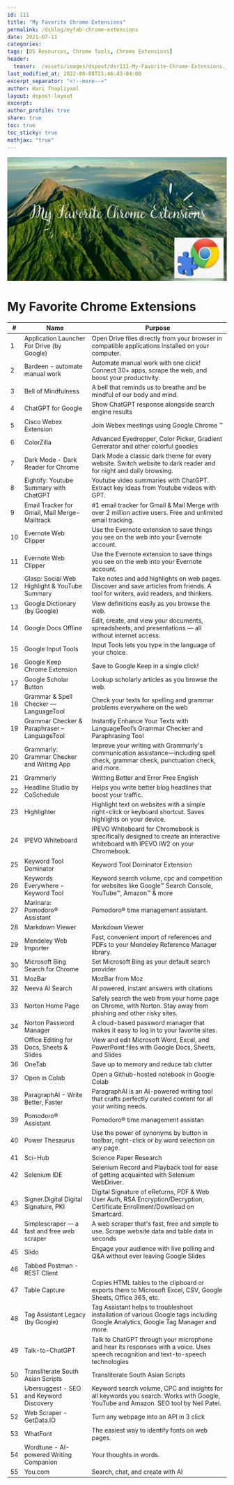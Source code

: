 ```yaml
---
id: 111    
title: "My Favorite Chrome Extensions"
permalink: /dsblog/myfab-chrome-extensions
date: 2021-07-11
categories:
tags: [DS Resources, Chrome Tools, Chrome Extensions]
header:
  teaser:  /assets/images/dspost/dsr111-My-Favorite-Chrome-Extensions.jpg
last_modified_at: 2022-09-08T15:46:43-04:00
excerpt_separator: "<!--more-->"   
author: Hari Thapliyaal   
layout: dspost-layout   
excerpt:   
author_profile: true   
share: true   
toc: true   
toc_sticky: true 
mathjax: "true"
---
```


![My Favorite Chrome Extensions](/assets/images/dspost/dsr111-My-Favorite-Chrome-Extensions.jpg)   
    
# My Favorite Chrome Extensions   
   
| # | Name | Purpose |
| --- | --------------- | ---------------------------- |
| 1 | Application Launcher For Drive (by Google) | Open Drive files directly from your browser in compatible applications installed on your computer.
| 2 | Bardeen - automate manual work | Automate manual work with one click! Connect 30+ apps, scrape the web, and boost your productivity.
| 3 | Bell of Mindfulness | A bell that reminds us to breathe and be mindful of our body and mind.
| 4 | ChatGPT for Google | Show ChatGPT response alongside search engine results
| 5 | Cisco Webex Extension | Join Webex meetings using Google Chrome ™
| 6 | ColorZilla | Advanced Eyedropper, Color Picker, Gradient Generator and other colorful goodies
| 7 | Dark Mode - Dark Reader for Сhrome | Dark Mode a classic dark theme for every website. Switch website to dark reader and for night and daily browsing.
| 8 | Eightify: Youtube Summary with ChatGPT | Youtube video summaries with ChatGPT. Extract key ideas from Youtube videos with GPT.
| 9 | Email Tracker for Gmail, Mail Merge-Mailtrack | #1 email tracker for Gmail & Mail Merge with over 2 million active users. Free and unlimited email tracking.
| 10 | Evernote Web Clipper | Use the Evernote extension to save things you see on the web into your Evernote account.
| 11 | Evernote Web Clipper | Use the Evernote extension to save things you see on the web into your Evernote account.
| 12 | Glasp: Social Web Highlight & YouTube Summary | Take notes and add highlights on web pages. Discover and save articles from friends. A tool for writers, avid readers, and thinkers.
| 13 | Google Dictionary (by Google) | View definitions easily as you browse the web.
| 14 | Google Docs Offline | Edit, create, and view your documents, spreadsheets, and presentations — all without internet access.
| 15 | Google Input Tools | Input Tools lets you type in the language of your choice.
| 16 | Google Keep Chrome Extension | Save to Google Keep in a single click!
| 17 | Google Scholar Button | Lookup scholarly articles as you browse the web.
| 18 | Grammar & Spell Checker — LanguageTool | Check your texts for spelling and grammar problems everywhere on the web
| 19 | Grammar Checker & Paraphraser – LanguageTool | Instantly Enhance Your Texts with LanguageTool’s Grammar Checker and Paraphrasing Tool
| 20 | Grammarly: Grammar Checker and Writing App | Improve your writing with Grammarly's communication assistance—including spell check, grammar check, punctuation check, and more.
| 21 | Grammerly | Writting Better and Error Free English
| 22 | Headline Studio by CoSchedule | Helps you write better blog headlines that boost your traffic.
| 23 | Highlighter | Highlight text on websites with a simple right-click or keyboard shortcut. Saves highlights on your device.
| 24 | IPEVO Whiteboard | IPEVO Whiteboard for Chromebook is specifically designed to create an interactive whiteboard with IPEVO IW2 on your Chromebook.
| 25 | Keyword Tool Dominator | Keyword Tool Dominator Extension
| 26 | Keywords Everywhere - Keyword Tool | Keyword search volume, cpc and competition for websites like Google™ Search Console, YouTube™, Amazon™ & more
| 27 | Marinara: Pomodoro® Assistant | Pomodoro® time management assistant.
| 28 | Markdown Viewer | Markdown Viewer
| 29 | Mendeley Web Importer | Fast, convenient import of references and PDFs to your Mendeley Reference Manager library.
| 30 | Microsoft Bing Search for Chrome | Set Microsoft Bing as your default search provider
| 31 | MozBar | MozBar from Moz
| 32 | Neeva AI Search | AI powered, instant answers with citations
| 33 | Norton Home Page | Safely search the web from your home page on Chrome, with Norton. Stay away from phishing and other risky sites.
| 34 | Norton Password Manager | A cloud-based password manager that makes it easy to log in to your favorite sites.
| 35 | Office Editing for Docs, Sheets & Slides | View and edit Microsoft Word, Excel, and PowerPoint files with Google Docs, Sheets, and Slides
| 36 | OneTab | Save up to memory and reduce tab clutter
| 37 | Open in Colab | Open a Github-hosted notebook in Google Colab
| 38 | ParagraphAI - Write Better, Faster | ParagraphAI is an AI-powered writing tool that crafts perfectly curated content for all your writing needs.
| 39 | Pomodoro® Assistant | Pomodoro® time management assistan
| 40 | Power Thesaurus | Use the power of synonyms by button in toolbar, right-click or by word selection on any page.
| 41 | Sci-Hub | Science Paper Research
| 42 | Selenium IDE | Selenium Record and Playback tool for ease of getting acquainted with Selenium WebDriver.
| 43 | Signer.Digital Digital Signature, PKI | Digital Signature of eReturns, PDF & Web User Auth, RSA Encryption/Decryption, Certificate Enrollment/Download on Smartcard.
| 44 | Simplescraper — a fast and free web scraper | A web scraper that's fast, free and simple to use. Scrape website data and table data in seconds
| 45 | Slido | Engage your audience with live polling and Q&A without ever leaving Google Slides
| 46 | Tabbed Postman - REST Client | 
| 47 | Table Capture | Copies HTML tables to the clipboard or exports them to Microsoft Excel, CSV, Google Sheets, Office 365, etc.
| 48 | Tag Assistant Legacy (by Google) | Tag Assistant helps to troubleshoot installation of various Google tags including Google Analytics, Google Tag Manager and more.
| 49 | Talk-to-ChatGPT | Talk to ChatGPT through your microphone and hear its responses with a voice. Uses speech recognition and text-to-speech technologies
| 50 | Transliterate South Asian Scripts | Transliterate South Asian Scripts
| 51 | Ubersuggest - SEO and Keyword Discovery | Keyword search volume, CPC and insights for all keywords you search. Works with Google, YouTube and Amazon. SEO tool by Neil Patel.
| 52 | Web Scraper - GetData.IO | Turn any webpage into an API in 3 click
| 53 | WhatFont | The easiest way to identify fonts on web pages.
| 54 | Wordtune - AI-powered Writing Companion | Your thoughts in words.
| 55 | You.com | Search, chat, and create with AI | Experience the future of search with generative AI